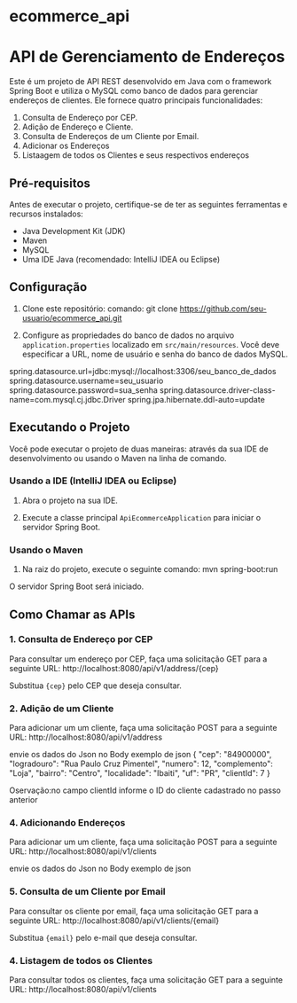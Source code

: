 # ecommerce_api
# API de Gerenciamento de Endereços

Este é um projeto de API REST desenvolvido em Java com o framework Spring Boot e utiliza o MySQL como banco de dados para gerenciar endereços de clientes. 
Ele fornece quatro principais funcionalidades:

1. Consulta de Endereço por CEP.
2. Adição de Endereço e Cliente.
3. Consulta de Endereços de um Cliente por Email.
4. Adicionar os Endereços
5.  Listaagem de todos os Clientes e seus respectivos endereços

## Pré-requisitos

Antes de executar o projeto, certifique-se de ter as seguintes ferramentas e recursos instalados:

- Java Development Kit (JDK)
- Maven
- MySQL
- Uma IDE Java (recomendado: IntelliJ IDEA ou Eclipse)

## Configuração

1. Clone este repositório:
comando: git clone https://github.com/seu-usuario/ecommerce_api.git


2. Configure as propriedades do banco de dados no arquivo `application.properties` localizado em `src/main/resources`. Você deve especificar a URL, nome de usuário e senha do banco de dados MySQL.

spring.datasource.url=jdbc:mysql://localhost:3306/seu_banco_de_dados
spring.datasource.username=seu_usuario
spring.datasource.password=sua_senha
spring.datasource.driver-class-name=com.mysql.cj.jdbc.Driver
spring.jpa.hibernate.ddl-auto=update


## Executando o Projeto

Você pode executar o projeto de duas maneiras: através da sua IDE de desenvolvimento ou usando o Maven na linha de comando.

### Usando a IDE (IntelliJ IDEA ou Eclipse)

1. Abra o projeto na sua IDE.

2. Execute a classe principal `ApiEcommerceApplication` para iniciar o servidor Spring Boot.

### Usando o Maven

1. Na raiz do projeto, execute o seguinte comando:
mvn spring-boot:run


O servidor Spring Boot será iniciado.

## Como Chamar as APIs

### 1. Consulta de Endereço por CEP

Para consultar um endereço por CEP, faça uma solicitação GET para a seguinte URL:
http://localhost:8080/api/v1/address/{cep}


Substitua `{cep}` pelo CEP que deseja consultar.

### 2. Adição de um Cliente

Para adicionar um  um cliente, faça uma solicitação POST para a seguinte URL:
http://localhost:8080/api/v1/address

envie os dados do Json no Body 
exemplo de json
{
    "cep": "84900000",
    "logradouro": "Rua Paulo Cruz Pimentel",
    "numero": 12,
    "complemento": "Loja",
    "bairro": "Centro",
    "localidade": "Ibaiti",
    "uf": "PR",
    "clientId": 7
}

Oservação:no campo clientId informe o ID do cliente cadastrado no passo anterior

### 4.  Adicionando Endereços
Para adicionar um  um cliente, faça uma solicitação POST para a seguinte URL:
http://localhost:8080/api/v1/clients

envie os dados do Json no Body 
exemplo de json


### 5.  Consulta de um Cliente por Email
Para consultar os  cliente por email, faça uma solicitação GET para a seguinte URL:
http://localhost:8080/api/v1/clients/{email}

Substitua `{email}` pelo e-mail que deseja consultar.


### 4.  Listagem de todos os Clientes
Para consultar todos os  clientes, faça uma solicitação GET para a seguinte URL:
http://localhost:8080/api/v1/clients







